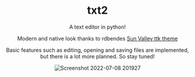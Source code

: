 <div align="center">

# txt2
A text editor in python!

Modern and native look thanks to rdbendes [Sun Valley ttk theme](https://github.com/rdbende/Sun-Valley-ttk-theme)

Basic features such as editing, opening and saving files are implemented, but there is a lot more planned. So stay tuned!

![Screenshot 2022-07-08 201927](https://user-images.githubusercontent.com/83908932/178049426-550f9414-8f25-489c-a37f-8c4d9aae6aa5.png)
